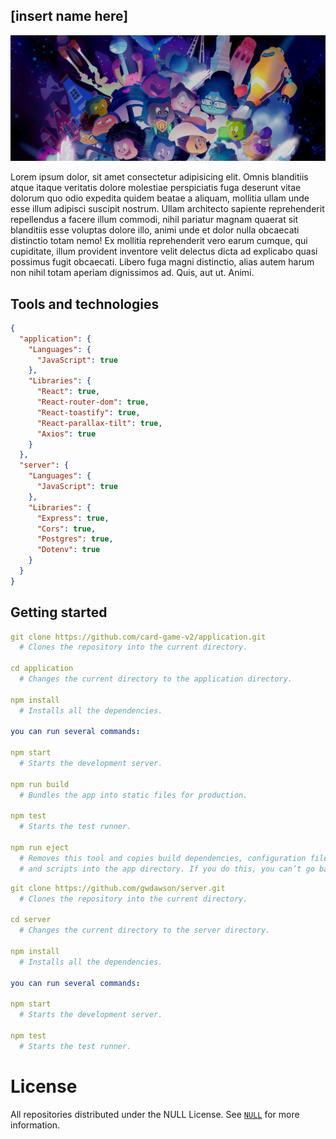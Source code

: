 ## [insert name here]

![An illustration showing a variety of differently themed Octocats. Monuments from different cities are indicated in the background like the Space Needle, Berlin Fernsehturm and Transamerica Pyramid.](https://github.com/card-game-v2/.github/blob/main/assets/BANNER.jpeg)

Lorem ipsum dolor, sit amet consectetur adipisicing elit. Omnis blanditiis atque itaque veritatis dolore molestiae perspiciatis fuga deserunt vitae dolorum quo odio expedita quidem beatae a aliquam, mollitia ullam unde esse illum adipisci suscipit nostrum. Ullam architecto sapiente reprehenderit repellendus a facere illum commodi, nihil pariatur magnam quaerat sit blanditiis esse voluptas dolore illo, animi unde et dolor nulla obcaecati distinctio totam nemo! Ex mollitia reprehenderit vero earum cumque, qui cupiditate, illum provident inventore velit delectus dicta ad explicabo quasi possimus fugit obcaecati. Libero fuga magni distinctio, alias autem harum non nihil totam aperiam dignissimos ad. Quis, aut ut. Animi.

## Tools and technologies

```json
{
  "application": {
    "Languages": {
      "JavaScript": true
    },
    "Libraries": {
      "React": true,
      "React-router-dom": true,
      "React-toastify": true,
      "React-parallax-tilt": true,
      "Axios": true
    }
  },
  "server": {
    "Languages": {
      "JavaScript": true
    },
    "Libraries": {
      "Express": true,
      "Cors": true,
      "Postgres": true,
      "Dotenv": true
    }
  }
}
```

## Getting started

```yaml
git clone https://github.com/card-game-v2/application.git
  # Clones the repository into the current directory.

cd application
  # Changes the current directory to the application directory.

npm install
  # Installs all the dependencies.

you can run several commands:

npm start
  # Starts the development server.

npm run build
  # Bundles the app into static files for production.

npm test
  # Starts the test runner.

npm run eject
  # Removes this tool and copies build dependencies, configuration files
  # and scripts into the app directory. If you do this, you can’t go back!
```

```yaml
git clone https://github.com/gwdawson/server.git
  # Clones the repository into the current directory.

cd server
  # Changes the current directory to the server directory.

npm install
  # Installs all the dependencies.

you can run several commands:

npm start
  # Starts the development server.

npm test
  # Starts the test runner.
```

# License

All repositories distributed under the NULL License. See [`NULL`]() for more information.
